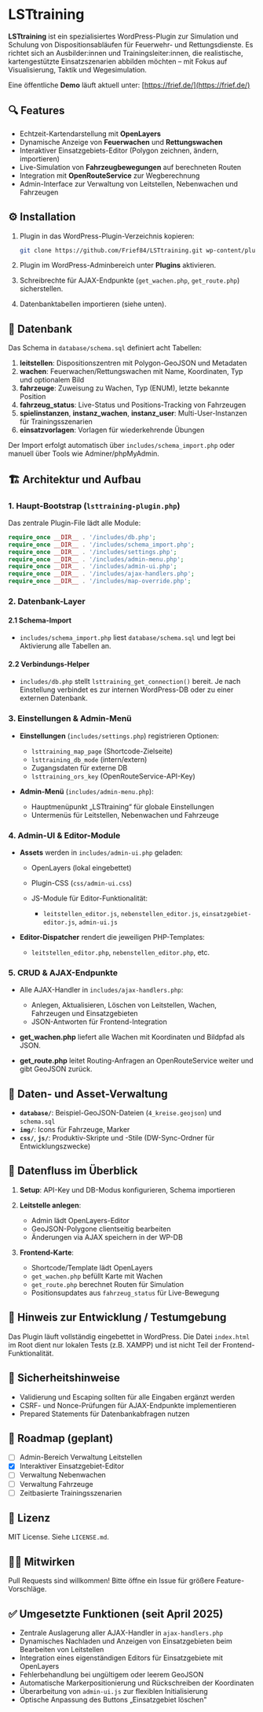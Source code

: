 # LSTtraining

**LSTtraining** ist ein spezialisiertes WordPress-Plugin zur Simulation und Schulung von Dispositionsabläufen für Feuerwehr- und Rettungsdienste. Es richtet sich an Ausbilder\:innen und Trainingsleiter\:innen, die realistische, kartengestützte Einsatzszenarien abbilden möchten – mit Fokus auf Visualisierung, Taktik und Wegesimulation.

Eine öffentliche **Demo** läuft aktuell unter: [https://frief.de/](https://frief.de/)

## 🔍 Features

* Echtzeit-Kartendarstellung mit **OpenLayers**
* Dynamische Anzeige von **Feuerwachen** und **Rettungswachen**
* Interaktiver Einsatzgebiets-Editor (Polygon zeichnen, ändern, importieren)
* Live-Simulation von **Fahrzeugbewegungen** auf berechneten Routen
* Integration mit **OpenRouteService** zur Wegberechnung
* Admin-Interface zur Verwaltung von Leitstellen, Nebenwachen und Fahrzeugen

## ⚙️ Installation

1. Plugin in das WordPress-Plugin-Verzeichnis kopieren:

   ```bash
   git clone https://github.com/Frief84/LSTtraining.git wp-content/plugins/lsttraining-plugin
   ```
2. Plugin im WordPress-Adminbereich unter **Plugins** aktivieren.
3. Schreibrechte für AJAX-Endpunkte (`get_wachen.php`, `get_route.php`) sicherstellen.
4. Datenbanktabellen importieren (siehe unten).

## 🧱 Datenbank

Das Schema in `database/schema.sql` definiert acht Tabellen:

1. **leitstellen**: Dispositionszentren mit Polygon-GeoJSON und Metadaten
2. **wachen**: Feuerwachen/Rettungswachen mit Name, Koordinaten, Typ und optionalem Bild
3. **fahrzeuge**: Zuweisung zu Wachen, Typ (ENUM), letzte bekannte Position
4. **fahrzeug\_status**: Live-Status und Positions-Tracking von Fahrzeugen
5. **spielinstanzen**, **instanz\_wachen**, **instanz\_user**: Multi-User-Instanzen für Trainingsszenarien
6. **einsatzvorlagen**: Vorlagen für wiederkehrende Übungen

Der Import erfolgt automatisch über `includes/schema_import.php` oder manuell über Tools wie Adminer/phpMyAdmin.

## 🏗️ Architektur und Aufbau

### 1. Haupt-Bootstrap (`lsttraining-plugin.php`)

Das zentrale Plugin-File lädt alle Module:

```php
require_once __DIR__ . '/includes/db.php';
require_once __DIR__ . '/includes/schema_import.php';
require_once __DIR__ . '/includes/settings.php';
require_once __DIR__ . '/includes/admin-menu.php';
require_once __DIR__ . '/includes/admin-ui.php';
require_once __DIR__ . '/includes/ajax-handlers.php';
require_once __DIR__ . '/includes/map-override.php';
```

### 2. Datenbank-Layer

#### 2.1 Schema-Import

* `includes/schema_import.php` liest `database/schema.sql` und legt bei Aktivierung alle Tabellen an.

#### 2.2 Verbindungs-Helper

* `includes/db.php` stellt `lsttraining_get_connection()` bereit. Je nach Einstellung verbindet es zur internen WordPress-DB oder zu einer externen Datenbank.

### 3. Einstellungen & Admin-Menü

* **Einstellungen** (`includes/settings.php`) registrieren Optionen:

  * `lsttraining_map_page` (Shortcode-Zielseite)
  * `lsttraining_db_mode` (intern/extern)
  * Zugangsdaten für externe DB
  * `lsttraining_ors_key` (OpenRouteService-API-Key)

* **Admin-Menü** (`includes/admin-menu.php`):

  * Hauptmenüpunkt „LSTtraining“ für globale Einstellungen
  * Untermenüs für Leitstellen, Nebenwachen und Fahrzeuge

### 4. Admin-UI & Editor-Module

* **Assets** werden in `includes/admin-ui.php` geladen:

  * OpenLayers (lokal eingebettet)
  * Plugin-CSS (`css/admin-ui.css`)
  * JS-Module für Editor-Funktionalität:

    * `leitstellen_editor.js`, `nebenstellen_editor.js`, `einsatzgebiet-editor.js`, `admin-ui.js`

* **Editor-Dispatcher** rendert die jeweiligen PHP-Templates:

  * `leitstellen_editor.php`, `nebenstellen_editor.php`, etc.

### 5. CRUD & AJAX-Endpunkte

* Alle AJAX-Handler in `includes/ajax-handlers.php`:

  * Anlegen, Aktualisieren, Löschen von Leitstellen, Wachen, Fahrzeugen und Einsatzgebieten
  * JSON-Antworten für Frontend-Integration

* **get\_wachen.php** liefert alle Wachen mit Koordinaten und Bildpfad als JSON.

* **get\_route.php** leitet Routing-Anfragen an OpenRouteService weiter und gibt GeoJSON zurück.

## 📄 Daten- und Asset-Verwaltung

* **`database/`**: Beispiel-GeoJSON-Dateien (`4_kreise.geojson`) und `schema.sql`
* **`img/`**: Icons für Fahrzeuge, Marker
* **`css/`**, **`js/`**: Produktiv-Skripte und -Stile (DW-Sync-Ordner für Entwicklungszwecke)

## 🔄 Datenfluss im Überblick

1. **Setup**: API-Key und DB-Modus konfigurieren, Schema importieren
2. **Leitstelle anlegen**:

   * Admin lädt OpenLayers-Editor
   * GeoJSON-Polygone clientseitig bearbeiten
   * Änderungen via AJAX speichern in der WP-DB
3. **Frontend-Karte**:

   * Shortcode/Template lädt OpenLayers
   * `get_wachen.php` befüllt Karte mit Wachen
   * `get_route.php` berechnet Routen für Simulation
   * Positionsupdates aus `fahrzeug_status` für Live-Bewegung

## 📄 Hinweis zur Entwicklung / Testumgebung

Das Plugin läuft vollständig eingebettet in WordPress. Die Datei `index.html` im Root dient nur lokalen Tests (z.B. XAMPP) und ist nicht Teil der Frontend-Funktionalität.

## 🔐 Sicherheitshinweise

* Validierung und Escaping sollten für alle Eingaben ergänzt werden
* CSRF- und Nonce-Prüfungen für AJAX-Endpunkte implementieren
* Prepared Statements für Datenbankabfragen nutzen

## 🚧 Roadmap (geplant)

* [ ] Admin-Bereich Verwaltung Leitstellen
* [x] Interaktiver Einsatzgebiet-Editor
* [ ] Verwaltung Nebenwachen
* [ ] Verwaltung Fahrzeuge
* [ ] Zeitbasierte Trainingsszenarien

## 📄 Lizenz

MIT License. Siehe `LICENSE.md`.

## 🧑‍💻 Mitwirken

Pull Requests sind willkommen! Bitte öffne ein Issue für größere Feature-Vorschläge.

## ✅ Umgesetzte Funktionen (seit April 2025)

* Zentrale Auslagerung aller AJAX-Handler in `ajax-handlers.php`
* Dynamisches Nachladen und Anzeigen von Einsatzgebieten beim Bearbeiten von Leitstellen
* Integration eines eigenständigen Editors für Einsatzgebiete mit OpenLayers
* Fehlerbehandlung bei ungültigem oder leerem GeoJSON
* Automatische Markerpositionierung und Rückschreiben der Koordinaten
* Überarbeitung von `admin-ui.js` zur flexiblen Initialisierung
* Optische Anpassung des Buttons „Einsatzgebiet löschen"
